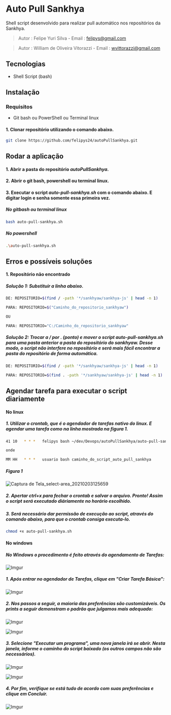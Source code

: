 # Auto Pull Sankhya

Shell script desenvolvido para realizar pull automático nos repositórios da Sankhya.

>Autor : Felipe Yuri Silva  - Email : felipys@gmail.com

>Autor : William de Oliveira Vitorazzi - Email : wvittorazzi@gmail.com

## Tecnologias
- Shell Script (bash)

## Instalação
### Requisitos 
- Git bash ou PowerShell ou Terminal linux

#### 1. Clonar repositório utilizando o comando abaixo.

```bash
git clone https://github.com/felipys24/autoPullSankhya.git
```

## Rodar a aplicação
#### 1. Abrir a pasta do repositório *autoPullSankhya*.
#### 2. Abrir o git bash, powershell ou terminal linux.
#### 3. Executar o script *auto-pull-sankhya.sh* com o comando abaixo. E digitar login e senha somente essa primeira vez.
##### No gitbash ou terminal linux
```bash
bash auto-pull-sankhya.sh 
```
##### No powershell
```bash
.\auto-pull-sankhya.sh
```

## Erros e possíveis soluções
#### 1. Repositório não encontrado
##### Solução 1: Substituir a linha abaixo.
```bash
DE: REPOSITORIO=$(find / -path '*/sankhyaw/sankhya-js' | head -n 1)

PARA: REPOSITORIO=$("Caminho_do_repositorio_sankhyaw")

OU

PARA: REPOSITORIO="C:/Caminho_do_repositorio_sankhyaw"
```
##### Solução 2: Trocar a / por . (ponto) e mover o script *auto-pull-sankhya.sh* para uma pasta anterior a pasta do repositório do sankhyaw. Desse modo, o script não interfere no repositório e será mais fácil encontrar a pasta do repositório de forma automática.
```bash
DE: REPOSITORIO=$(find / -path '*/sankhyaw/sankhya-js' | head -n 1)

PARA: REPOSITORIO=$(find . -path '*/sankhyaw/sankhya-js' | head -n 1)
```

## Agendar tarefa para executar o script diariamente

#### No linux
##### 1. Utilizar o *crontab*, que é o agendador de tarefas nativo do linux. E agendar uma tarefa como na linha mostrada na figura 1.
```bash
41 10   * * *   felipys bash ~/dev/Devops/autoPullSankhya/auto-pull-sankhya.sh

onde

MM HH   * * *   usuario bash caminho_do_script_auto_pull_sankhya

```
##### Figura 1
![Captura de Tela_select-area_20210203125659](https://user-images.githubusercontent.com/40077229/106773104-7baeba80-661f-11eb-9e61-e106b6b37f06.png)

##### 2. Apertar ctrl+x para fechar o crontab e salvar o arquivo. Pronto! Assim o script será executado diáriamente no horário escolhido.

##### 3. Será necessário dar permissão de execução ao script, através do comando abaixo, para que o crontab consiga executa-lo.
```bash
chmod +x auto-pull-sankhya.sh
```

#### No windows

##### No Windows o procedimento é feito através do agendamento de Tarefas:

![Imgur](https://i.imgur.com/UQh2JH2.png)

##### 1. Após entrar no agendador de Tarefas, clique em "Criar Tarefa Básica":

![Imgur](https://i.imgur.com/nHK2F6T.png)

##### 2. Nos passos a seguir, a maioria das preferências são customizáveis. Os prints a seguir demonstram o padrão que julgamos mais adequado:

![Imgur](https://i.imgur.com/7loIER4.png)

![Imgur](https://i.imgur.com/GK9tSBb.png)

##### 3. Selecione "Executar um programa", uma nova janela irá se abrir. Nesta janela, informe o caminho do script baixado (os outros campos não são necessários). 

![Imgur](https://i.imgur.com/yQwpKsr.png)

![Imgur](https://i.imgur.com/DLzWAlF.png)

##### 4. Por fim, verifique se está tudo de acordo com suas preferências e clique em Concluir.

![Imgur](https://i.imgur.com/tfa5nbu.png)

